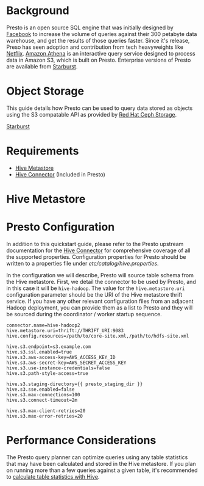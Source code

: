 # Background

Presto is an open source SQL engine that was initially designed by [Facebook](https://www.facebook.com/notes/facebook-engineering/presto-interacting-with-petabytes-of-data-at-facebook/10151786197628920/) to increase the volume of queries against their 300 petabyte data warehouse, and get the results of those queries faster. Since it's release, Preso has seen adoption and contribution from tech heavyweights like [Netflix](https://medium.com/netflix-techblog/using-presto-in-our-big-data-platform-on-aws-938035909fd4). [Amazon Athena](https://aws.amazon.com/athena/) is an interactive query service designed to process data in Amazon S3, which is built on Presto. Enterprise versions of Presto are available from [Starburst](https://www.starburstdata.com/).

# Object Storage



This guide details how Presto can be used to query data stored as objects using the S3 compatable API as provided by [Red Hat Ceph Storage](https://www.redhat.com/en/technologies/storage/ceph).

[Starburst](https://www.starburstdata.com/)

# Requirements

* [Hive Metastore](https://cwiki.apache.org/confluence/display/Hive/Design#Design-Metastore)
* [Hive Connector](https://prestodb.io/docs/current/connector/hive.html) (Included in Presto)

# Hive Metastore

# Presto Configuration

In addition to this quickstart guide, please refer to the Presto upstream documentation for the [Hive Connector](https://prestodb.io/docs/current/connector/hive.html) for comprehensive coverage of all the supported properties. Configuration properties for Presto should be written to a properties file under *etc/catalog/hive.properties*.

In the configuration we will describe, Presto will source table schema from the Hive metastore. First, we detail the connector to be used by Presto, and in this case it will be ```hive-hadoop```. The value for the ```hive.metastore.uri``` configuration parameter should be the URI of the Hive metastore thrift service. If you have any other relevant configuration files from an adjacent Hadoop deployment, you can provide them as a list to Presto and they will be sourced during the coordinator / worker startup sequence.


```
connector.name=hive-hadoop2
hive.metastore.uri=thrift://THRIFT_URI:9083
hive.config.resources=/path/to/core-site.xml,/path/to/hdfs-site.xml
```



```
hive.s3.endpoint=s3.example.com
hive.s3.ssl.enabled=true
hive.s3.aws-access-key=AWS_ACCESS_KEY_ID
hive.s3.aws-secret-key=AWS_SECRET_ACCESS_KEY
hive.s3.use-instance-credentials=false
hive.s3.path-style-access=true
```

```
hive.s3.staging-directory={{ presto_staging_dir }}
hive.s3.sse.enabled=false
hive.s3.max-connections=100
hive.s3.connect-timeout=2m

hive.s3.max-client-retries=20
hive.s3.max-error-retries=20

```

# Performance Considerations

The Presto query planner can optimize queries using any table statistics that may have been calculated and stored in the Hive metastore. If you plan on running more than a few queries against a given table, it's recommended to [calculate table statistics with Hive](https://cwiki.apache.org/confluence/display/Hive/StatsDev).
